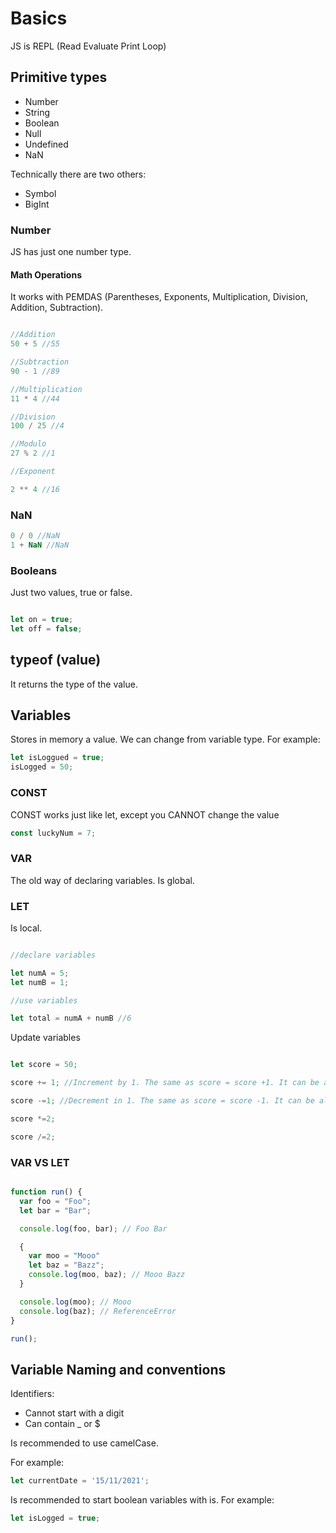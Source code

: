 # Basics

JS is REPL (Read Evaluate Print Loop)

## Primitive types

- Number
- String
- Boolean
- Null
- Undefined
- NaN

Technically there are two others:
- Symbol
- BigInt

### Number

JS has just one number type.

#### Math Operations

It works with PEMDAS (Parentheses, Exponents, Multiplication, Division, Addition, Subtraction). 

```javascript

//Addition
50 + 5 //55

//Subtraction
90 - 1 //89

//Multiplication
11 * 4 //44

//Division
100 / 25 //4

//Modulo
27 % 2 //1

//Exponent

2 ** 4 //16

```

### NaN

```javascript
0 / 0 //NaN
1 + NaN //NaN

```

### Booleans

Just two values, true or false.

```javascript

let on = true;
let off = false;

```

## typeof (value)

It returns the type of the value.

## Variables

Stores in memory a value. We can change from variable type. For example:

```javascript
let isLoggued = true;
isLogged = 50;
```

### CONST

CONST works just like let, except you CANNOT change the value

```javascript
const luckyNum = 7;
```

### VAR

The old way of declaring variables. Is global.

### LET

Is local.

```javascript

//declare variables

let numA = 5;
let numB = 1;

//use variables

let total = numA + numB //6

```

Update variables

```javascript

let score = 50;

score += 1; //Increment by 1. The same as score = score +1. It can be also score ++

score -=1; //Decrement in 1. The same as score = score -1. It can be also score --

score *=2;

score /=2;

```

### VAR VS LET

```javascript

function run() {
  var foo = "Foo";
  let bar = "Bar";

  console.log(foo, bar); // Foo Bar

  {
    var moo = "Mooo"
    let baz = "Bazz";
    console.log(moo, baz); // Mooo Bazz
  }

  console.log(moo); // Mooo
  console.log(baz); // ReferenceError
}

run();

```

## Variable Naming and conventions

Identifiers: 
- Cannot start with a digit
- Can contain _ or $

Is recommended to use camelCase.

For example:

```javascript
let currentDate = '15/11/2021';
```

Is recommended to start boolean variables with is. For example:

```javascript
let isLogged = true;
```
